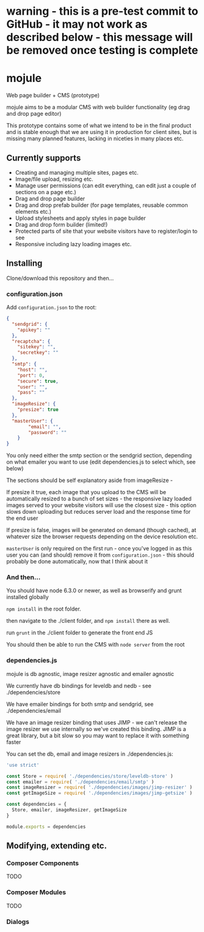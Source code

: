 # warning - this is a pre-test commit to GitHub - it may not work as described below - this message will be removed once testing is complete

# mojule

Web page builder + CMS (prototype)

mojule aims to be a modular CMS with web builder functionality (eg drag and drop
page editor)

This prototype contains some of what we intend to be in the final product and is
stable enough that we are using it in production for client sites, but is
missing many planned features, lacking in niceties in many places etc.

## Currently supports

 - Creating and managing multiple sites, pages etc.
 - Image/file upload, resizing etc.
 - Manage user permissions (can edit everything, can edit just a couple of sections on a page etc.)
 - Drag and drop page builder
 - Drag and drop prefab builder (for page templates, reusable common elements etc.)
 - Upload stylesheets and apply styles in page builder
 - Drag and drop form builder (limited!)
 - Protected parts of site that your website visitors have to register/login to see
 - Responsive including lazy loading images etc.

## Installing

Clone/download this repository and then...

### configuration.json

Add `configuration.json` to the root:

```json
{
  "sendgrid": {
    "apikey": ""
  },
  "recaptcha": {
    "sitekey": "",
    "secretkey": ""
  },
  "smtp": {
    "host": "",
    "port": 0,
    "secure": true,
    "user": "",
    "pass": ""
  },
  "imageResize": {
    "presize": true
  },
  "masterUser": {
		"email": "",
		"password": ""
	}
}
```

You only need either the smtp section or the sendgrid section, depending on what
emailer you want to use (edit dependencies.js to select which, see below)

The sections should be self explanatory aside from imageResize -

If presize it true, each image that you upload to the CMS will be automatically
resized to a bunch of set sizes - the responsive lazy loaded images served to
your website visitors will use the closest size - this option slows down
uploading but reduces server load and the response time for the end user

If presize is false, images will be generated on demand (though cached), at
whatever size the browser requests depending on the device resolution etc.

`masterUser` is only required on the first run - once you've logged in as this
user you can (and should) remove it from `configuration.json` - this should
probably be done automatically, now that I think about it

### And then...

You should have node 6.3.0 or newer, as well as browserify and grunt installed
globally

`npm install` in the root folder.

then navigate to the ./client folder, and `npm install` there as well.

run `grunt` in the ./client folder to generate the front end JS

You should then be able to run the CMS with `node server` from the root

### dependencies.js

mojule is db agnostic, image resizer agnostic and emailer agnostic

We currently have db bindings for leveldb and nedb - see ./dependencies/store

We have emailer bindings for both smtp and sendgrid, see ./dependencies/email

We have an image resizer binding that uses JIMP - we can't release the image
resizer we use internally so we've created this binding. JIMP is a great
library, but a bit slow so you may want to replace it with something faster

You can set the db, email and image resizers in ./dependencies.js:

```javascript
'use strict'

const Store = require( './dependencies/store/leveldb-store' )
const emailer = require( './dependencies/email/smtp' )
const imageResizer = require( './dependencies/images/jimp-resizer' )
const getImageSize = require( './dependencies/images/jimp-getsize' )

const dependencies = {
  Store, emailer, imageResizer, getImageSize
}

module.exports = dependencies

```

## Modifying, extending etc.

### Composer Components

TODO

### Composer Modules

TODO

### Dialogs
